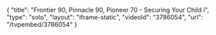 {
    "title": "Frontier 90, Pinnacle 90, Pioneer 70 - Securing Your Child i",
    "type": "solo",
    "layout": "iframe-static",
    "videoId": "3786054",
    "url": "\/tvpembed\/3786054"
}